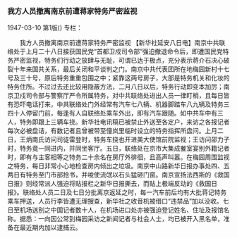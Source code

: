 ### 我方人员撤离南京前遭蒋家特务严密监视

1947-03-10
第1版()
专栏：

　　我方人员撤离南京前遭蒋家特务严密监视
    【新华社延安八日电】南京中共联络处于上月二十八日接获国民党“首都卫戍司令部”强迫撤退命令后，即遭国民党特务严密监视，特务们行动之放肆与无耻，可谓已达于极点，充分表示蒋介石决心破裂十年来国共关系，最后关闭和平谈判之门。南京中共代表团所在地梅园新村十七号及三十号，原后特务重重包围之中；紧靠这两号房子，大部是特务机关和化妆的特务住所。不过过去还比较用隐蔽方法，二月八日以后，特务行动即变本加厉；南京卫戍司令部与警察厅严令所属特务，对中共联络处进出人员一律盯梢，且每日皆有恐吓电话打来，中共联络处门外经常有汽车七八辆、机器脚踏车八九辆及特务三四十人停留门前，每逢有人自联络处乘车外出，即有汽车跟随。如中共车中有三人，特务即跟上三辆车挠。新华社电讯稿已被禁止外送至各定户，来访之各报记者每次必被盘诘，有数记者且曾被带至僮岚里临时设立的特务指挥所盘问。上月二日，王炳南氏访问司徒雷登时，特务车挠也开进美大使馆前院监视；王访问邵力子时，特务竟一同进内，并同坐客厅。五日，联络处在京市大集成餐室宴别外籍记者时，即有与主客相等之特务二十余名在房厅外徘徊，且高声叫嚣。在梅园周围监视之特务，每日非常小心地检查房内倾出之垃圾。南京中山路新华日报办事处四、五两日有特务至门市部抢书，并唆使流氓以石头猛砸门窗。南京宣扬法西斯的《救国日报》则经常派人强迫将贴报栏之新华日报撕去，而贴上极端反动的《救国日报》。联络处人员二日及七日分批离京返延之时，每一汽车前后均有大批蒋记特务乘车押送，人员行李皆遭无理搜查，新华社之收音机被借口“违禁品”加以没收。七日至机场送别之中国记者数十人，在机场进口处亦被强迫登记姓名、住址及报馆名称。据悉：一向因公常到梅园采访之新闻记者与社会人士，均已被开入黑名单，准备在最近期内加以逮捕云。
